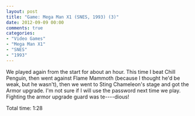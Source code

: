 ```yaml
---
layout: post
title: "Game: Mega Man X1 (SNES, 1993) (3)"
date: 2012-09-09 00:00
comments: true
categories:
- "Video Games"
- "Mega Man X1"
- "SNES"
- "1993"
---
```


We played again from the start for about an hour. This time I
beat Chill Penguin, then went against Flame Mammoth (because I
thought he'd be weak, but he wasn't), then we went to Sting
Chameleon's stage and got the Armor upgrade. I'm not sure if I
will use the password next time we play. Fighting the armor
upgrade guard was te----dious!

Total time: 1:28
